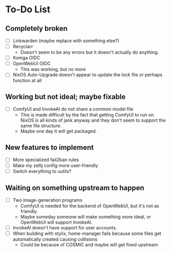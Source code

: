 # To-Do List

## Completely broken
- [ ] Linkwarden (maybe replace with something else?)
- [ ] Recyclarr
    - Doesn't seem to be any errors but it doesn't actually do anything.
- [ ] Komga OIDC
- [ ] OpenWebUI OIDC
    - This was working, but no more
- [ ] NixOS Auto-Upgrade doesn't appear to update the lock file or perhaps function at all

## Working but not ideal; maybe fixable
- [ ] ComfyUI and InvokeAI do not share a common model file
    - This is made difficult by the fact that getting ComfyUI to run on NixOS is all kinds of jank anyway and they don't seem to support the same file structure.
    - Maybe one day it will get packaged.

## New features to implement
- [ ] More specialized fail2ban rules
- [ ] Make my zellij config more user-friendly
- [ ] Switch everything to uutils?

## Waiting on something upstream to happen
- [ ] Two image-generation programs
    - ComfyUI is needed for the backend of OpenWebUI, but it's not as friendly.
    - Maybe someday someone will make something more ideal, or OpenWebUI will support InvokeAI.
- [ ] InvokeAI doesn't have support for user accounts.
- [ ] When building with stylix, home-manager fails because some files get automatically created causing collisions
    - Could be because of COSMIC and maybe will get fixed upstream
